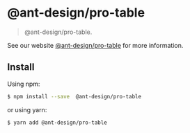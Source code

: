 # @ant-design/pro-table

> @ant-design/pro-table.

See our website [@ant-design/pro-table](https://procomponent.ant.design/) for more information.

## Install

Using npm:

```bash
$ npm install --save  @ant-design/pro-table
```

or using yarn:

```bash
$ yarn add @ant-design/pro-table
```
